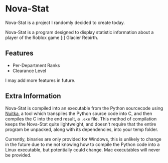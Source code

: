 # Nova-Stat

Nova-Stat is a project I randomly decided to create today.

Nova-Stat is a program designed to display statistic information about a player of the Roblox game \[:\] Glacier Rebirth.

## Features

- Per-Department Ranks
- Clearance Level

I may add more features in future.

## Extra Information

Nova-Stat is compiled into an executable from the Python sourcecode using [Nuitka](https://nuitka.net/), a tool which transpiles the Python source code into C, and then compiles the C into the end result, a `.exe` file.
This method of compilation keeps the Nova-Stat quite lightweight, and doesn't require that the entire program be unpacked, along with its dependencies, into your temp folder.

Currently, binaries are only provided for Windows, this is unlikely to change in the future due to me not knowing how to compile the Python code into a Linux executable, but potentially could change.
Mac executables will never be provided.
